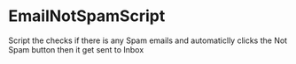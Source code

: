# EmailNotSpamScript
Script the checks if there is any Spam emails and automaticlly clicks the Not Spam button then it get sent to Inbox
